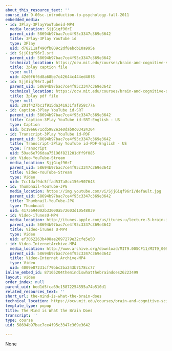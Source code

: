 ```yaml
---
about_this_resource_text: ''
course_id: 9-00sc-introduction-to-psychology-fall-2011
embedded_media:
- id: 3Play-3PlayYouTubeid-MP4
  media_location: SjjGiqf96rI
  parent_uid: 58694b97bac7ce4f95c3347c369e3642
  title: 3Play-3Play YouTube id
  type: 3Play
  uid: d78211af490fb809c2df8ebcb10a995e
- id: SjjGiqf96rI.srt
  parent_uid: 58694b97bac7ce4f95c3347c369e3642
  technical_location: https://ocw.mit.edu/courses/brain-and-cognitive-sciences/9-00sc-introduction-to-psychology-fall-2011/brain-i/the-mind-is-what-the-brain-does/SjjGiqf96rI.srt
  title: 3play caption file
  type: null
  uid: 42d0f6f6d8a68be7c42644c444ed40f8
- id: SjjGiqf96rI.pdf
  parent_uid: 58694b97bac7ce4f95c3347c369e3642
  technical_location: https://ocw.mit.edu/courses/brain-and-cognitive-sciences/9-00sc-introduction-to-psychology-fall-2011/brain-i/the-mind-is-what-the-brain-does/SjjGiqf96rI.pdf
  title: 3play pdf file
  type: null
  uid: 201f427bc1f915da341931faf858c77a
- id: Caption-3Play YouTube id-SRT
  parent_uid: 58694b97bac7ce4f95c3347c369e3642
  title: Caption-3Play YouTube id-SRT-English - US
  type: Caption
  uid: bc19e6671cd5982e3e0dab0c03424304
- id: Transcript-3Play YouTube id-PDF
  parent_uid: 58694b97bac7ce4f95c3347c369e3642
  title: Transcript-3Play YouTube id-PDF-English - US
  type: Transcript
  uid: 59ae6e796daa75196f821201dff9f085
- id: Video-YouTube-Stream
  media_location: SjjGiqf96rI
  parent_uid: 58694b97bac7ce4f95c3347c369e3642
  title: Video-YouTube-Stream
  type: Video
  uid: 7cc1daf9dc5ffad537a8cc156e907643
- id: Thumbnail-YouTube-JPG
  media_location: https://img.youtube.com/vi/SjjGiqf96rI/default.jpg
  parent_uid: 58694b97bac7ce4f95c3347c369e3642
  title: Thumbnail-YouTube-JPG
  type: Thumbnail
  uid: 4173694002b33000a572603d10548039
- id: Video-iTunesU-MP4
  media_location: http://itunes.apple.com/us/itunes-u/lecture-3-brain-i-structure/id501335817?i=110362868
  parent_uid: 58694b97bac7ce4f95c3347c369e3642
  title: Video-iTunes U-MP4
  type: Video
  uid: ef3062263b408ae2097279e32cfe5e50
- id: Video-InternetArchive-MP4
  media_location: http://www.archive.org/download/MIT9.00SCF11/MIT9_00SCF11_lec03_300k.mp4
  parent_uid: 58694b97bac7ce4f95c3347c369e3642
  title: Video-Internet Archive-MP4
  type: Video
  uid: 4009e87231cf79bbc2ba243b7178cc77
inline_embed_id: 87165204themindiswhatthebraindoes26223499
layout: video
order_index: null
parent_uid: bed1d5fca69c15872254555a74b510d1
related_resources_text: ''
short_url: the-mind-is-what-the-brain-does
technical_location: https://ocw.mit.edu/courses/brain-and-cognitive-sciences/9-00sc-introduction-to-psychology-fall-2011/brain-i/the-mind-is-what-the-brain-does
template_type: popup
title: The Mind is What the Brain Does
transcript: ''
type: course
uid: 58694b97bac7ce4f95c3347c369e3642

---
```

None